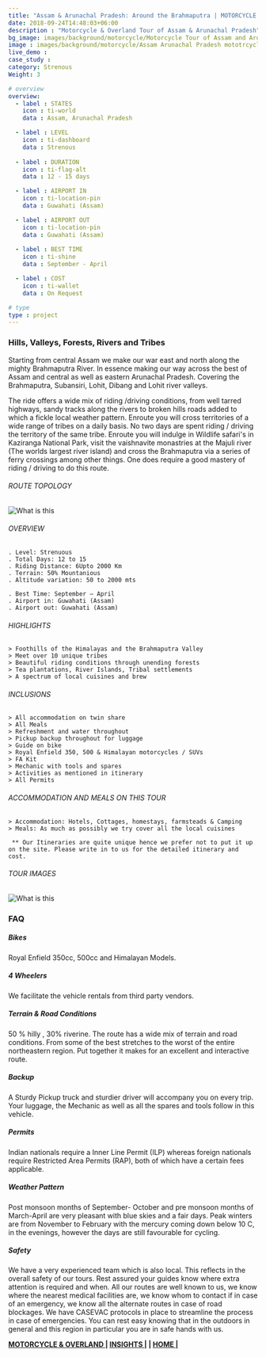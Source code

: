 ```yaml
---
title: "Assam & Arunachal Pradesh: Around the Brahmaputra | MOTORCYCLE & OVERLAND"
date: 2018-09-24T14:48:03+06:00
description : "Motorcycle & Overland Tour of Assam & Arunachal Pradesh"
bg_image: images/background/motorcycle/Motorcycle Tour of Assam and Arunachal Pradesh main.jpg
image : images/background/motorcycle/Assam Arunachal Pradesh mototrcycle tour.jpg
live_demo : 
case_study : 
category: Strenous
Weight: 3

# overview
overview:
  - label : STATES
    icon : ti-world
    data : Assam, Arunachal Pradesh

  - label : LEVEL
    icon : ti-dashboard
    data : Strenous
    
  - label : DURATION
    icon : ti-flag-alt
    data : 12 - 15 days

  - label : AIRPORT IN
    icon : ti-location-pin
    data : Guwahati (Assam)

  - label : AIRPORT OUT
    icon : ti-location-pin
    data : Guwahati (Assam)
    
  - label : BEST TIME
    icon : ti-shine
    data : September - April

  - label : COST
    icon : ti-wallet
    data : On Request

# type
type : project
---
```


### Hills, Valleys, Forests, Rivers and Tribes

Starting from central Assam we make our war east and north along the mighty Brahmaputra River. In essence making our way across the best of Assam and central as well as eastern Arunachal Pradesh. Covering the Brahmaputra, Subansiri, Lohit, Dibang and Lohit river valleys.

The ride offers a wide mix of riding /driving conditions, from well tarred highways, sandy tracks along the rivers to broken hills roads added to which a fickle local weather pattern. Enroute you will cross territories of a wide range of tribes on a daily basis. No two days are spent riding / driving the territory of the same tribe. Enroute you will indulge in Wildlife safari's in Kaziranga National Park, visit the vaishnavite monastries at the Majuli river  (The worlds largest river island) and cross the Brahmaputra via a series of ferry crossings among other things. One does require a good mastery of riding / driving to do this route.


###### ROUTE TOPOLOGY

![What is this](/images/background/motorcycle/aroundthebrahmaputravalleymototopo.jpg)

###### OVERVIEW
```
. Level: Strenuous
. Total Days: 12 to 15
. Riding Distance: 6Upto 2000 Km
. Terrain: 50% Mountanious
. Altitude variation: 50 to 2000 mts

. Best Time: September – April
. Airport in: Guwahati (Assam)
. Airport out: Guwahati (Assam)
```




###### HIGHLIGHTS
```
> Foothills of the Himalayas and the Brahmaputra Valley
> Meet over 10 unique tribes
> Beautiful riding conditions through unending forests
> Tea plantations, River Islands, Tribal settlements
> A spectrum of local cuisines and brew
```

###### INCLUSIONS
```
> All accommodation on twin share
> All Meals
> Refreshment and water throughout
> Pickup backup throughout for luggage
> Guide on bike
> Royal Enfield 350, 500 & Himalayan motorcycles / SUVs
> FA Kit
> Mechanic with tools and spares
> Activities as mentioned in itinerary
> All Permits
```
###### ACCOMMODATION AND MEALS ON THIS TOUR
```
> Accommodation: Hotels, Cottages, homestays, farmsteads & Camping
> Meals: As much as possibly we try cover all the local cuisines

```

``` ** Our Itineraries are quite unique hence we prefer not to put it up on the site. Please write in to us for the detailed itinerary and cost.```

###### TOUR IMAGES

![What is this](/images/background/motorcycle/assamarunachalmotorcycletourgallery.jpg)

### FAQ

##### Bikes

Royal Enfield 350cc, 500cc and Himalayan Models.

##### 4 Wheelers

We facilitate the vehicle rentals from third party vendors.

##### Terrain & Road Conditions

50 % hilly , 30% riverine. The route has a wide mix of terrain and road conditions. From some of the best stretches to the worst of the entire northeastern region. Put together it makes for an excellent and interactive route.


##### Backup
A Sturdy Pickup truck and sturdier driver will accompany you on every trip. Your luggage, the Mechanic as well as all the spares and tools follow in this vehicle.

##### Permits
Indian nationals require a Inner Line Permit (ILP) whereas foreign nationals require Restricted Area Permits (RAP), both of which have a certain fees applicable.

##### Weather Pattern
Post monsoon months of September- October and pre monsoon months of March-April are very pleasant with blue skies and a fair days. Peak winters are from November to February with the mercury coming down below 10 C, in the evenings, however the days are still favourable for cycling.

##### Safety 
We have a very experienced team which is also local. This reflects in the overall safety of our tours. Rest assured your guides know where extra attention is required and when. All our routes are well known to us, we know where the nearest medical facilities are, we know whom to contact if in case of an emergency, we know all the alternate routes in case of road blockages. We have CASEVAC protocols in place to streamline the process in case of emergencies. You can rest easy knowing that in the outdoors in general and this region in particular you are in safe hands with us.

**[MOTORCYCLE & OVERLAND  ](https://www.northbynortheast.in/motorcycle/)       |  [INSIGHTS |](https://www.northbynortheast.in/insights/) |  [HOME |](https://www.northbynortheast.in/)**
